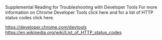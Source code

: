 Supplemental Reading for Troubleshooting with Developer Tools
For more information on Chrome Developer Tools click here and for a list of HTTP status codes click here.

https://developer.chrome.com/devtools
https://en.wikipedia.org/wiki/List_of_HTTP_status_codes